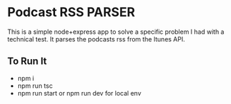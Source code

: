 # Podcast RSS PARSER

This is a simple node+express app to solve a specific problem I had with a technical test. It parses the podcasts rss from the Itunes API.

## To Run It

- npm i
- npm run tsc
- npm run start or npm run dev for local env
